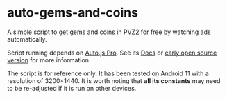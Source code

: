 # auto-gems-and-coins
A simple script to get gems and coins in PVZ2 for free by watching ads automatically.

Script running depends on [Auto.js Pro](https://g.pro.autojs.org/). See its [Docs](https://g.pro.autojs.org/docs/#/) or [early open source version](https://github.com/hyb1996/Auto.js) for more information.

The script is for reference only. It has been tested on Android 11 with a resolution of 3200×1440. It is worth noting that **all its constants** may need to be re-adjusted if it is run on other devices.
